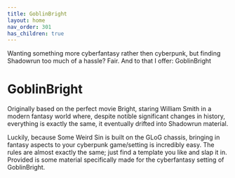 ```yaml
---
title: GoblinBright
layout: home
nav_order: 301
has_children: true
---
```


Wanting something more cyberfantasy rather then cyberpunk, but finding Shadowrun too much of a hassle? Fair. And to that I offer: GoblinBright

# GoblinBright

Originally based on the perfect movie Bright, staring William Smith in a modern fantasy world where, despite notible significant changes in history, everything is exactly the same, it eventually drifted into Shadowrun material. 


Luckily, because Some Weird Sin is built on the GLoG chassis, bringing in fantasy aspects to your cyberpunk game/setting is incredibly easy. The rules are almost exactly the same; just find a template you like and slap it in. Provided is some material specifically made for the cyberfantasy setting of GoblinBright. 
